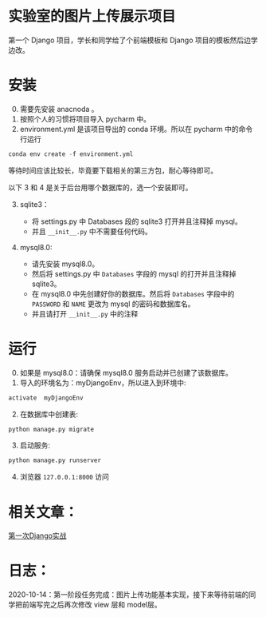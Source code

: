 # 实验室的图片上传展示项目
第一个 Django 项目，学长和同学给了个前端模板和 Django 项目的模板然后边学边改。

# 安装

0. 需要先安装 anacnoda 。
1. 按照个人的习惯将项目导入 pycharm 中。
2. environment.yml 是该项目导出的 conda 环境。所以在 pycharm 中的命令行运行


```python
conda env create -f environment.yml
```

等待时间应该比较长，毕竟要下载相关的第三方包，耐心等待即可。

以下 3 和 4 是关于后台用哪个数据库的，选一个安装即可。

3. sqlite3：
  
   + 将 settings.py 中 Databases 段的 sqlite3 打开并且注释掉 mysql。
   + 并且 `__init__.py` 中不需要任何代码。
    
4. mysql8.0: 
  
   + 请先安装 mysql8.0。
   + 然后将 settings.py 中 `Databases` 字段的 mysql 的打开并且注释掉 sqlite3。
   + 在 mysql8.0 中先创建好你的数据库。然后将 `Databases` 字段中的 `PASSWORD` 和 `NAME` 更改为 mysql 的密码和数据库名。
   + 并且请打开 `__init__.py` 中的注释

# 运行

0. 如果是 mysql8.0：请确保 mysql8.0 服务启动并已创建了该数据库。
1. 导入的环境名为：myDjangoEnv，所以进入到环境中:

```python
activate  myDjangoEnv 

```

2. 在数据库中创建表:

```python
python manage.py migrate
```

3. 启动服务:
```python
python manage.py runserver
```

4. 浏览器 `127.0.0.1:8000` 访问

# 相关文章：

[第一次Django实战](https://mikasalee.github.io/2020/10/07/FirstDjangoDemo/)

# 日志：
2020-10-14：第一阶段任务完成：图片上传功能基本实现，接下来等待前端的同学把前端写完之后再次修改 view 层和 model层。
